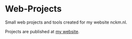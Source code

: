# Web-Projects
Small web projects and tools created for my website nckm.nl.

Projects are published at [my website](https://www.nickmoone.nl/apps/).
